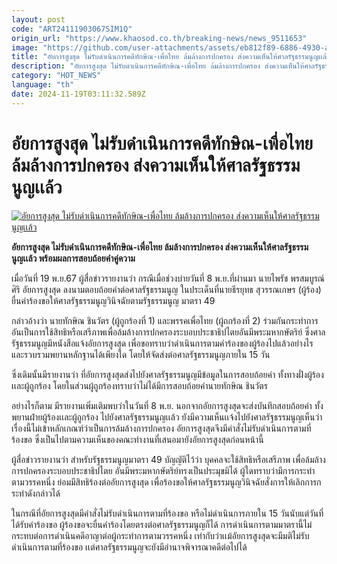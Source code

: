 ```yaml
---
layout: post
code: "ART24111903067SIM1Q"
origin_url: "https://www.khaosod.co.th/breaking-news/news_9511653"
image: "https://github.com/user-attachments/assets/eb812f89-6886-4930-a6d7-d0e34efd169d"
title: "อัยการสูงสุด ไม่รับดำเนินการคดีทักษิณ-เพื่อไทย ล้มล้างการปกครอง ส่งความเห็นให้ศาลรัฐธรรมนูญเเล้ว"
description: "อัยการสูงสุด ไม่รับดำเนินการคดีทักษิณ-เพื่อไทย ล้มล้างการปกครอง ส่งความเห็นให้ศาลรัฐธรรมนูญเเล้ว พร้อมผลการสอบถ้อยคำคู่ความ"
category: "HOT_NEWS"
language: "th"
date: 2024-11-19T03:11:32.589Z
---
```


# อัยการสูงสุด ไม่รับดำเนินการคดีทักษิณ-เพื่อไทย ล้มล้างการปกครอง ส่งความเห็นให้ศาลรัฐธรรมนูญเเล้ว

[![อัยการสูงสุด ไม่รับดำเนินการคดีทักษิณ-เพื่อไทย ล้มล้างการปกครอง ส่งความเห็นให้ศาลรัฐธรรมนูญเเล้ว](https://www.khaosod.co.th/wpapp/uploads/2024/11/thak.jpg "อัยการสูงสุด ไม่รับดำเนินการคดีทักษิณ-เพื่อไทย ล้มล้างการปกครอง ส่งความเห็นให้ศาลรัฐธรรมนูญเเล้ว")](https://www.khaosod.co.th/wpapp/uploads/2024/11/thak.jpg)

**อัยการสูงสุด ไม่รับดำเนินการคดีทักษิณ-เพื่อไทย ล้มล้างการปกครอง ส่งความเห็นให้ศาลรัฐธรรมนูญเเล้ว พร้อมผลการสอบถ้อยคำคู่ความ**

เมื่อวันที่ 19 พ.ย.67 ผู้สื่อข่าวรายงานว่า กรณีเมื่อช่วงบ่ายวันที่ 8 พ.ย.ที่ผ่านมา นายไพรัช พรสมบูรณ์ศิริ อัยการสูงสุด ลงนามตอบถ้อยคำต่อศาลรัฐธรรมนูญ ในประเด็นที่นายธีรยุทธ สุวรรณเกษร (ผู้ร้อง) ยื่นคำร้องขอให้ศาลรัฐธรรมนูญวินิจฉัยตามรัฐธรรมนูญ มาตรา 49

กล่าวอ้างว่า นายทักษิณ ชินวัตร (ผู้ถูกร้องที่ 1) และพรรคเพื่อไทย (ผู้ถกร้องที่ 2) ร่วมกันกระทำการอันเป็นการใช้สิทธิหรือเสรีภาพเพื่อล้มล้างการปกครองระบอบประชาธิปไตยอันมีพระมหากษัตริย์ ซึ่งศาลรัฐธรรมนูญมีหนังสือแจ้งอัยการสูงสุด เพื่อขอทราบว่าดำเนินการตามคำร้องของผู้ร้องไปแล้วอย่างไร และรวบรวมพยานหลักฐานได้เพียงใด โดยให้จัดส่งต่อศาลรัฐธรรมนูญภายใน 15 วัน

ซึ่งเดิมนั้นมีรายงานว่า ที่อัยการสูงสุดส่งไปยังศาลรัฐธรรมนูญมีข้อมูลในการสอบถ้อยคำ ทั้งทางฝั่งผู้ร้องเเละผู้ถูกร้อง โดยในส่วนผู้ถูกร้องทราบว่าไม่ได้มีการสอบถ้อยคำนายทักษิณ ชินวัตร

อย่างไรก็ตาม มีรายงานเพิ่มเติมพบว่าในวันที่ 8 พ.ย. นอกจากอัยการสูงสุดจะส่งบันทึกสอบถ้อยคำ ทั้งพยานฝ่ายผู้ร้องเเละผู้ถูกร้อง ไปยังศาลรัฐธรรมนูญเเล้ว ยังมีความเห็นเเจ้งไปยังศาลรัฐธรรมนูญเห็นว่า เรื่องนี้ไม่เข้าหลักเกณฑ์ว่าเป็นการล้มล้างการปกครอง อัยการสูงสุดจึงมีคำสั่งไม่รับดำเนินการตามที่ร้องขอ ซึ่งเป็นไปตามความเห็นของคณะทำงานที่เสนอมายังอัยการสูงสุดก่อนหน้านี้

ผู้สื่อข่าวรายงานว่า สำหรับรัฐธรรมนูญมาตรา 49 บัญญัติไว้ว่า บุคคลจะใช้สิทธิหรือเสรีภาพ เพื่อล้มล้างการปกครองระบอบประชาธิปไตย อันมีพระมหากษัตริย์ทรงเป็นประมุขมิได้ ผู้ใดทราบว่ามีการกระทำตามวรรคหนึ่ง ย่อมมีสิทธิร้องต่ออัยการสูงสุด เพื่อร้องขอให้ศาลรัฐธรรมนูญวินิจฉัยสั่งการให้เลิกการกระทำดังกล่าวได้

ในกรณีที่อัยการสูงสุดมีคำสั่งไม่รับดำเนินการตามที่ร้องขอ หรือไม่ดำเนินการภายใน 15 วันนับแต่วันที่ได้รับคำร้องขอ ผู้ร้องขอจะยื่นคำร้องโดยตรงต่อศาลรัฐธรรมนูญก็ได้ การดำเนินการตามมาตรานี้ไม่กระทบต่อการดำเนินคดีอาญาต่อผู้กระทำการตามวรรคหนึ่ง เท่ากับว่าเเม้อัยการสูงสุดจะมีมติไม่รับดำเนินการตามที่ร้องขอ เเต่ศาลรัฐธรรมนูญจะยังมีอำนาจพิจารณาคดีต่อไปได้